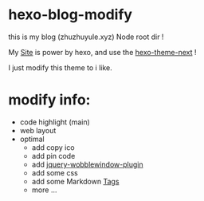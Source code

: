 # hexo-blog-modify
this is my blog (zhuzhuyule.xyz)  Node root dir !

My [Site](http://zhuzhuyule.xyz) is power by hexo, and use the [hexo-theme-next](https://github.com/iissnan/hexo-theme-next) !

I just modify this theme to i like.

# modify info:
- code highlight (main)
- web layout
- optimal 
   - add copy ico
   - add pin code
   - add [jquery-wobblewindow-plugin](https://github.com/zhuzhuyule/jquery-wobblewindow-plugin)
   - add some css
   - add some Markdown [Tags](https://github.com/zhuzhuyule/hexo-blog-modify/tree/master/themes/next/scripts/tags)
   - more ...


